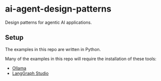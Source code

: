# ai-agent-design-patterns
Design patterns for agentic AI applications.

## Setup

The examples in this repo are written in Python.

Many of the examples in this repo will require the installation of these tools:

* [Ollama](https://ollama.com/)
* [LangGraph Studio](https://studio.langchain.com/)

